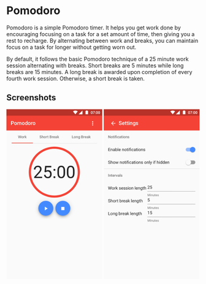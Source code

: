 # Pomodoro

Pomodoro is a simple Pomodoro timer. It helps you get work done by encouraging
focusing on a task for a set amount of time, then giving you a rest to recharge.
By alternating between work and breaks, you can maintain focus on a task for
longer without getting worn out.

By default, it follows the basic Pomodoro technique of a 25 minute work session
alternating with breaks. Short breaks are 5 minutes while long breaks are 15
minutes. A long break is awarded upon completion of every fourth work session.
Otherwise, a short break is taken.

## Screenshots

<img src="https://raw.githubusercontent.com/LingCalvin/angular-pomodoro/assets/images/index.png" width="250" alt="index"> <img src="https://raw.githubusercontent.com/LingCalvin/angular-pomodoro/assets/images/settings.png" width="250" alt="settings">
